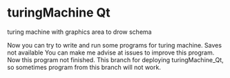 # turingMachine Qt
turing machine with graphics area to drow schema

Now you can try to write and run some programs for turing machine. Saves not available
You can make me advise at issues to improve this program.
Now this program not finished.
This branch for deploying turingMachine_Qt, so sometimes program from this branch will not work.
